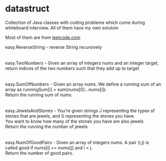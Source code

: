 # datastruct

Collection of Java classes with coding problems which come during whiteboard interview. All of them have my own solutoin

Most of them are from [leetcode.com](https://www.leetcode.com)

easy.ReverseString - reverse String recursively
<br><br><br>
easy.TwoNumbers - Given an array of integers nums and an integer target, return indices of the two numbers such that they add up to target
<br><br><br> 
easy.SumOfNumbers - Given an array nums. We define a running sum of an array as runningSum[i] = sum(nums[0]…nums[i]).
<br>Return the running sum of nums.
<br><br><br> 
easy.JewelsAndStones - You're given strings J representing the types of stones that are jewels, and S representing the stones you have.<br>
You want to know how many of the stones you have are also jewels
<br>Return the running the number of jewels
<br><br><br> 
easy.NumOfGoodPairs - Given an array of integers nums. A pair (i,j) is called good if nums[i] == nums[j] and i < j.
<br>Return the number of good pairs.
<br><br><br> 
